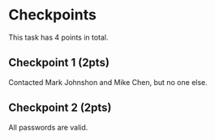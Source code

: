 # Checkpoints
This task has 4 points in total.

## Checkpoint 1 (2pts)

Contacted Mark Johnshon and Mike Chen, but no one else.

## Checkpoint 2 (2pts)

All passwords are valid.